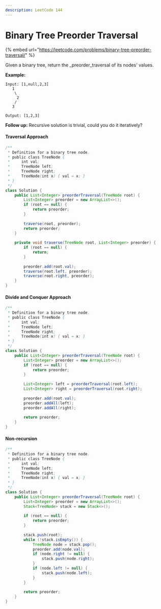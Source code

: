```yaml
---
description: LeetCode 144
---
```


# Binary Tree Preorder Traversal

{% embed url="https://leetcode.com/problems/binary-tree-preorder-traversal/" %}

Given a binary tree, return the _preorder_traversal of its nodes' values.

**Example:**

```
Input: [1,null,2,3]
   1
    \
     2
    /
   3

Output: [1,2,3]
```

**Follow up:** Recursive solution is trivial, could you do it iteratively?

#### Traversal Approach

```java
/**
 * Definition for a binary tree node.
 * public class TreeNode {
 *     int val;
 *     TreeNode left;
 *     TreeNode right;
 *     TreeNode(int x) { val = x; }
 * }
 */
class Solution {
    public List<Integer> preorderTraversal(TreeNode root) {
        List<Integer> preorder = new ArrayList<>();
        if (root == null) {
            return preorder;
        }
        
        traverse(root, preorder);
        return preorder;
    }
    
    private void traverse(TreeNode root, List<Integer> preorder) {
        if (root == null) {
            return;
        }
        
        preorder.add(root.val);
        traverse(root.left, preorder);
        traverse(root.right, preorder);
    }
}
```

#### Divide and Conquer Approach

```java
/**
 * Definition for a binary tree node.
 * public class TreeNode {
 *     int val;
 *     TreeNode left;
 *     TreeNode right;
 *     TreeNode(int x) { val = x; }
 * }
 */
class Solution {
    public List<Integer> preorderTraversal(TreeNode root) {
        List<Integer> preorder = new ArrayList<>();
        if (root == null) {
            return preorder;
        }
        
        List<Integer> left = preorderTraversal(root.left);
        List<Integer> right = preorderTraversal(root.right);
        
        preorder.add(root.val);
        preorder.addAll(left);
        preorder.addAll(right);
        
        return preorder;
    }
}
```

#### Non-recursion

```java
/**
 * Definition for a binary tree node.
 * public class TreeNode {
 *     int val;
 *     TreeNode left;
 *     TreeNode right;
 *     TreeNode(int x) { val = x; }
 * }
 */
class Solution {
    public List<Integer> preorderTraversal(TreeNode root) {
        List<Integer> preorder = new ArrayList<>();
        Stack<TreeNode> stack = new Stack<>();
        
        if (root == null) {
            return preorder;
        }
        
        stack.push(root);
        while (!stack.isEmpty()) {
            TreeNode node = stack.pop();
            preorder.add(node.val);
            if (node.right != null) {
                stack.push(node.right);
            }
            if (node.left != null) {
                stack.push(node.left);
            }
        }
        
        return preorder;
    }
}
```
